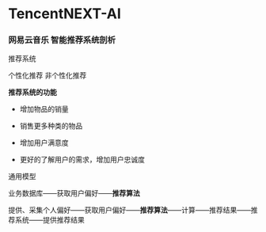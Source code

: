 # TencentNEXT-AI

### 网易云音乐 智能推荐系统剖析

推荐系统

个性化推荐	非个性化推荐

**推荐系统的功能**

- 增加物品的销量

- 销售更多种类的物品

- 增加用户满意度

- 更好的了解用户的需求，增加用户忠诚度

通用模型

业务数据库——获取用户偏好——**推荐算法**

提供、采集个人偏好——获取用户偏好——**推荐算法**——计算——推荐结果——推荐系统——提供推荐结果

